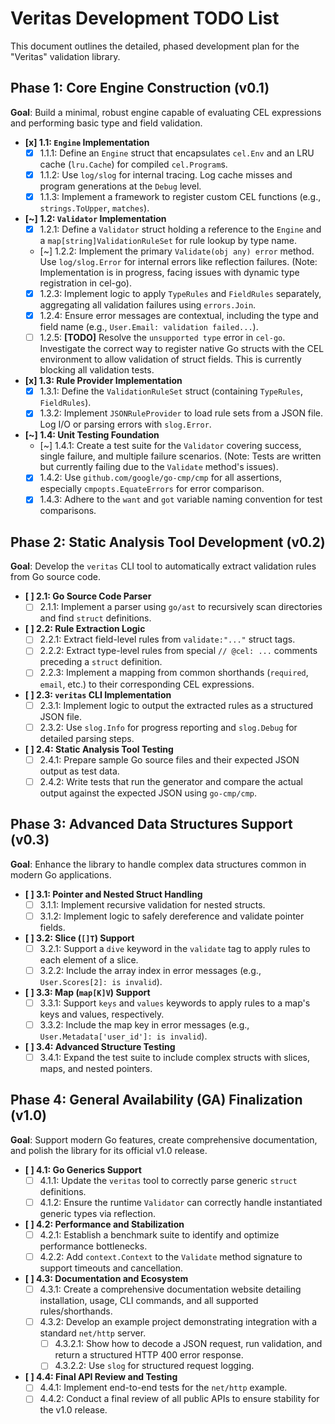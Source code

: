 # Veritas Development TODO List

This document outlines the detailed, phased development plan for the "Veritas" validation library.

## Phase 1: Core Engine Construction (v0.1)

**Goal**: Build a minimal, robust engine capable of evaluating CEL expressions and performing basic type and field validation.

-   **[x] 1.1: `Engine` Implementation**
    -   [x] 1.1.1: Define an `Engine` struct that encapsulates `cel.Env` and an LRU cache (`lru.Cache`) for compiled `cel.Program`s.
    -   [x] 1.1.2: Use `log/slog` for internal tracing. Log cache misses and program generations at the `Debug` level.
    -   [x] 1.1.3: Implement a framework to register custom CEL functions (e.g., `strings.ToUpper`, `matches`).

-   **[~] 1.2: `Validator` Implementation**
    -   [x] 1.2.1: Define a `Validator` struct holding a reference to the `Engine` and a `map[string]ValidationRuleSet` for rule lookup by type name.
    -   [~] 1.2.2: Implement the primary `Validate(obj any) error` method. Use `log/slog.Error` for internal errors like reflection failures. (Note: Implementation is in progress, facing issues with dynamic type registration in cel-go).
    -   [x] 1.2.3: Implement logic to apply `TypeRules` and `FieldRules` separately, aggregating all validation failures using `errors.Join`.
    -   [x] 1.2.4: Ensure error messages are contextual, including the type and field name (e.g., `User.Email: validation failed...`).
    -   [ ] 1.2.5: **[TODO]** Resolve the `unsupported type` error in `cel-go`. Investigate the correct way to register native Go structs with the CEL environment to allow validation of struct fields. This is currently blocking all validation tests.

-   **[x] 1.3: Rule Provider Implementation**
    -   [x] 1.3.1: Define the `ValidationRuleSet` struct (containing `TypeRules`, `FieldRules`).
    -   [x] 1.3.2: Implement `JSONRuleProvider` to load rule sets from a JSON file. Log I/O or parsing errors with `slog.Error`.

-   **[~] 1.4: Unit Testing Foundation**
    -   [~] 1.4.1: Create a test suite for the `Validator` covering success, single failure, and multiple failure scenarios. (Note: Tests are written but currently failing due to the `Validate` method's issues).
    -   [x] 1.4.2: Use `github.com/google/go-cmp/cmp` for all assertions, especially `cmpopts.EquateErrors` for error comparison.
    -   [x] 1.4.3: Adhere to the `want` and `got` variable naming convention for test comparisons.

## Phase 2: Static Analysis Tool Development (v0.2)

**Goal**: Develop the `veritas` CLI tool to automatically extract validation rules from Go source code.

-   **[ ] 2.1: Go Source Code Parser**
    -   [ ] 2.1.1: Implement a parser using `go/ast` to recursively scan directories and find `struct` definitions.

-   **[ ] 2.2: Rule Extraction Logic**
    -   [ ] 2.2.1: Extract field-level rules from `validate:"..."` struct tags.
    -   [ ] 2.2.2: Extract type-level rules from special `// @cel: ...` comments preceding a `struct` definition.
    -   [ ] 2.2.3: Implement a mapping from common shorthands (`required`, `email`, etc.) to their corresponding CEL expressions.

-   **[ ] 2.3: `veritas` CLI Implementation**
    -   [ ] 2.3.1: Implement logic to output the extracted rules as a structured JSON file.
    -   [ ] 2.3.2: Use `slog.Info` for progress reporting and `slog.Debug` for detailed parsing steps.

-   **[ ] 2.4: Static Analysis Tool Testing**
    -   [ ] 2.4.1: Prepare sample Go source files and their expected JSON output as test data.
    -   [ ] 2.4.2: Write tests that run the generator and compare the actual output against the expected JSON using `go-cmp/cmp`.

## Phase 3: Advanced Data Structures Support (v0.3)

**Goal**: Enhance the library to handle complex data structures common in modern Go applications.

-   **[ ] 3.1: Pointer and Nested Struct Handling**
    -   [ ] 3.1.1: Implement recursive validation for nested structs.
    -   [ ] 3.1.2: Implement logic to safely dereference and validate pointer fields.

-   **[ ] 3.2: Slice (`[]T`) Support**
    -   [ ] 3.2.1: Support a `dive` keyword in the `validate` tag to apply rules to each element of a slice.
    -   [ ] 3.2.2: Include the array index in error messages (e.g., `User.Scores[2]: is invalid`).

-   **[ ] 3.3: Map (`map[K]V`) Support**
    -   [ ] 3.3.1: Support `keys` and `values` keywords to apply rules to a map's keys and values, respectively.
    -   [ ] 3.3.2: Include the map key in error messages (e.g., `User.Metadata['user_id']: is invalid`).

-   **[ ] 3.4: Advanced Structure Testing**
    -   [ ] 3.4.1: Expand the test suite to include complex structs with slices, maps, and nested pointers.

## Phase 4: General Availability (GA) Finalization (v1.0)

**Goal**: Support modern Go features, create comprehensive documentation, and polish the library for its official v1.0 release.

-   **[ ] 4.1: Go Generics Support**
    -   [ ] 4.1.1: Update the `veritas` tool to correctly parse generic `struct` definitions.
    -   [ ] 4.1.2: Ensure the runtime `Validator` can correctly handle instantiated generic types via reflection.

-   **[ ] 4.2: Performance and Stabilization**
    -   [ ] 4.2.1: Establish a benchmark suite to identify and optimize performance bottlenecks.
    -   [ ] 4.2.2: Add `context.Context` to the `Validate` method signature to support timeouts and cancellation.

-   **[ ] 4.3: Documentation and Ecosystem**
    -   [ ] 4.3.1: Create a comprehensive documentation website detailing installation, usage, CLI commands, and all supported rules/shorthands.
    -   [ ] 4.3.2: Develop an example project demonstrating integration with a standard `net/http` server.
        -   [ ] 4.3.2.1: Show how to decode a JSON request, run validation, and return a structured HTTP 400 error response.
        -   [ ] 4.3.2.2: Use `slog` for structured request logging.

-   **[ ] 4.4: Final API Review and Testing**
    -   [ ] 4.4.1: Implement end-to-end tests for the `net/http` example.
    -   [ ] 4.4.2: Conduct a final review of all public APIs to ensure stability for the v1.0 release.